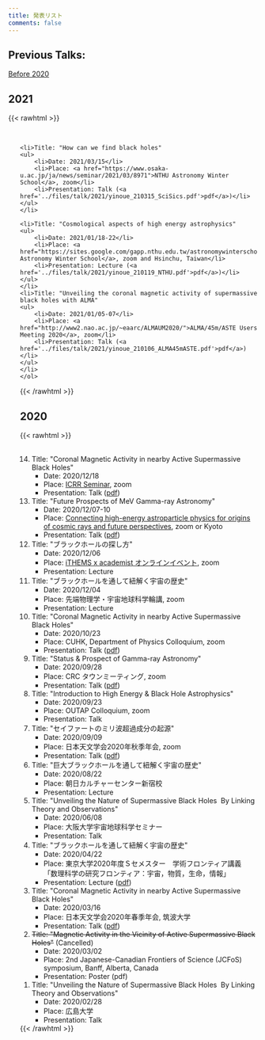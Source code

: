 ```yaml
---
title: 発表リスト
comments: false
---
```




## Previous Talks:
[Before 2020](../talk_before2020/)
## 2021
{{< rawhtml >}}
    <ol reversed> 
    
    <li>Title: "How can we find black holes"
    <ul>
        <li>Date: 2021/03/15</li>
        <li>Place: <a href="https://www.osaka-u.ac.jp/ja/news/seminar/2021/03/8971">NTHU Astronomy Winter School</a>, zoom</li>
        <li>Presentation: Talk (<a href='../files/talk/2021/yinoue_210315_SciSics.pdf'>pdf</a>)</li>
    </ul>
    </li>
    
    <li>Title: "Cosmological aspects of high energy astrophysics"
    <ul>
        <li>Date: 2021/01/18-22</li>
        <li>Place: <a href="https://sites.google.com/gapp.nthu.edu.tw/astronomywinterschool/home">NTHU Astronomy Winter School</a>, zoom and Hsinchu, Taiwan</li>
        <li>Presentation: Lecture (<a href='../files/talk/2021/yinoue_210119_NTHU.pdf'>pdf</a>)</li>
    </ul>
    </li>
    <li>Title: "Unveiling the coronal magnetic activity of supermassive black holes with ALMA"
    <ul>
        <li>Date: 2021/01/05-07</li>
        <li>Place: <a href="http://www2.nao.ac.jp/~eaarc/ALMAUM2020/">ALMA/45m/ASTE Users Meeting 2020</a>, zoom</li>
        <li>Presentation: Talk (<a href='../files/talk/2021/yinoue_210106_ALMA45mASTE.pdf'>pdf</a>)</li>
    </ul>
    </li>
    </ol>
{{< /rawhtml >}}

## 2020
{{< rawhtml >}}
    <ol reversed> 
    <li>Title: "Coronal Magnetic Activity in nearby Active Supermassive Black Holes"
    <ul>
        <li>Date: 2020/12/18</li>
        <li>Place: <a href='http://www.icrr.u-tokyo.ac.jp/icrr_seminar/index_j.html'>ICRR Seminar</a>, zoom</li>
        <li>Presentation: Talk (<a href='../files/talk/2020/yinoue_201218_ICRR.pdf'>pdf</a>)</li>
    </ul>
    </li>
    <li>Title: "Future Prospects of MeV Gamma-ray Astronomy"
    <ul>
        <li>Date: 2020/12/07-10</li>
        <li>Place: <a href='http://www2.yukawa.kyoto-u.ac.jp/~crphys2020/'>Connecting high-energy astroparticle physics for origins of cosmic rays and future perspectives</a>, zoom or Kyoto</li>
        <li>Presentation: Talk (<a href='../files/talk/2020/yinoue_201209_Kyoto.pdf'>pdf</a>)</li>
    </ul>
    </li>
    <li>Title: "ブラックホールの探し方"
    <ul>
        <li>Date: 2020/12/06</li>
        <li>Place: <a href='https://www.blackhole.academist-cf.com/'>iTHEMS x academist オンラインイベント</a>, zoom</li>
        <li>Presentation: Lecture</li>
    </ul>
    </li>
    <li>Title: "ブラックホールを通して紐解く宇宙の歴史"
    <ul>
        <li>Date: 2020/12/04</li>
        <li>Place: 先端物理学・宇宙地球科学輪講, zoom</li>
        <li>Presentation: Lecture</li>
    </ul>
    </li>
    <li>Title: "Coronal Magnetic Activity in nearby Active Supermassive Black Holes"
    <ul>
        <li>Date: 2020/10/23</li>
        <li>Place: CUHK, Department of Physics Colloquium, zoom</li>
        <li>Presentation: Talk (<a href='../files/talk/2020/yinoue_201023_CUHK.pdf'>pdf</a>)</li>
    </ul>
    </li>
    <li>Title: "Status & Prospect of Gamma-ray Astronomy"
    <ul>
        <li>Date: 2020/09/28</li>
        <li>Place: CRC タウンミーティング, zoom</li>
        <li>Presentation: Talk (<a href='../files/talk/2020/yinoue_200928_CRC.pdf'>pdf</a>)</li>
    </ul>
    </li>
    <li>Title: "Introduction to High Energy & Black Hole Astrophysics"
    <ul>
        <li>Date: 2020/09/23</li>
        <li>Place: OUTAP Colloquium, zoom</li>
        <li>Presentation: Talk</li>
    </ul>
    </li>
        <li>Title: "セイファートのミリ波超過成分の起源"
        <ul>
            <li>Date: 2020/09/09</li>
            <li>Place: 日本天文学会2020年秋季年会, zoom</li>
            <li>Presentation: Talk (<a href='../files/talk/2020/yinoue_200909_ASJ.pdf'>pdf</a>)</li>
        </ul>
        </li>
        <li>Title: "巨大ブラックホールを通して紐解く宇宙の歴史"
        <ul>
            <li>Date: 2020/08/22</li>
            <li>Place: 朝日カルチャーセンター新宿校</li>
            <li>Presentation: Lecture</li>
        </ul>
        </li>
        <li>Title: "Unveiling the Nature of Supermassive Black Holes  By Linking Theory and Observations"
        <ul>
            <li>Date: 2020/06/08</li>
            <li>Place: 大阪大学宇宙地球科学セミナー<br></li>
            <li>Presentation: Talk</li>
        </ul>
        </li>
        <li>Title: "ブラックホールを通して紐解く宇宙の歴史"
        <ul>
            <li>Date: 2020/04/22</li>
            <li>Place: 東京大学2020年度Ｓセメスター　学術フロンティア講義<br>「数理科学の研究フロンティア：宇宙，物質，生命，情報」</li>
            <li>Presentation: Lecture (<a href='../files/talk/2020/yinoue_200422_Komaba.pdf'>pdf</a>)</li>
        </ul>
        </li>
        <li>Title: "Coronal Magnetic Activity in nearby Active Supermassive Black Holes"
        <ul>
            <li>Date: 2020/03/16</li>
            <li>Place: 日本天文学会2020年春季年会, 筑波大学</li>
            <li>Presentation: Talk (<a href='../files/talk/2020/yinoue_200316_ASJ.pdf'>pdf</a>)</li>
        </ul>
        </li>
        <li><s>Title: "Magnetic Activity in the Vicinity of Active Supermassive Black Holes"</s> (Cancelled)
        <ul>
            <li>Date: 2020/03/02</li>
            <li>Place: 2nd Japanese-Canadian Frontiers of Science (JCFoS) symposium, Banff, Alberta, Canada</li>
            <li>Presentation: Poster (pdf)</li>
        </ul>
        </li>
        <li>Title: "Unveiling the Nature of Supermassive Black Holes  By Linking Theory and Observations"
        <ul>
            <li>Date: 2020/02/28</li>
            <li>Place: 広島大学<br></li>
            <li>Presentation: Talk</li>
        </ul>
        </li>
    </ol>
{{< /rawhtml >}}
